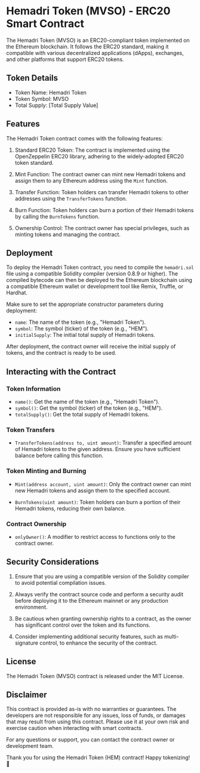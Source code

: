 

# Hemadri Token (MVSO) - ERC20 Smart Contract

The Hemadri Token (MVSO) is an ERC20-compliant token implemented on the Ethereum blockchain. It follows the ERC20 standard, making it compatible with various decentralized applications (dApps), exchanges, and other platforms that support ERC20 tokens.

## Token Details

- Token Name: Hemadri Token
- Token Symbol: MVSO
- Total Supply: [Total Supply Value]

## Features

The Hemadri Token contract comes with the following features:

1. Standard ERC20 Token: The contract is implemented using the OpenZeppelin ERC20 library, adhering to the widely-adopted ERC20 token standard.

2. Mint Function: The contract owner can mint new Hemadri tokens and assign them to any Ethereum address using the `Mint` function.

3. Transfer Function: Token holders can transfer Hemadri tokens to other addresses using the `TransferTokens` function.

4. Burn Function: Token holders can burn a portion of their Hemadri tokens by calling the `BurnTokens` function.

5. Ownership Control: The contract owner has special privileges, such as minting tokens and managing the contract.

## Deployment

To deploy the Hemadri Token contract, you need to compile the `hemadri.sol` file using a compatible Solidity compiler (version 0.8.9 or higher). The compiled bytecode can then be deployed to the Ethereum blockchain using a compatible Ethereum wallet or development tool like Remix, Truffle, or Hardhat.

Make sure to set the appropriate constructor parameters during deployment:

- `name`: The name of the token (e.g., "Hemadri Token").
- `symbol`: The symbol (ticker) of the token (e.g., "HEM").
- `initialSupply`: The initial total supply of Hemadri tokens.

After deployment, the contract owner will receive the initial supply of tokens, and the contract is ready to be used.

## Interacting with the Contract

### Token Information

- `name()`: Get the name of the token (e.g., "Hemadri Token").
- `symbol()`: Get the symbol (ticker) of the token (e.g., "HEM").
- `totalSupply()`: Get the total supply of Hemadri tokens.

### Token Transfers

- `TransferTokens(address to, uint amount)`: Transfer a specified amount of Hemadri tokens to the given address. Ensure you have sufficient balance before calling this function.

### Token Minting and Burning

- `Mint(address account, uint amount)`: Only the contract owner can mint new Hemadri tokens and assign them to the specified account.

- `BurnTokens(uint amount)`: Token holders can burn a portion of their Hemadri tokens, reducing their own balance.

### Contract Ownership

- `onlyOwner()`: A modifier to restrict access to functions only to the contract owner.

## Security Considerations

1. Ensure that you are using a compatible version of the Solidity compiler to avoid potential compilation issues.

2. Always verify the contract source code and perform a security audit before deploying it to the Ethereum mainnet or any production environment.

3. Be cautious when granting ownership rights to a contract, as the owner has significant control over the token and its functions.

4. Consider implementing additional security features, such as multi-signature control, to enhance the security of the contract.

## License

The Hemadri Token (MVSO) contract is released under the MIT License.

## Disclaimer

This contract is provided as-is with no warranties or guarantees. The developers are not responsible for any issues, loss of funds, or damages that may result from using this contract. Please use it at your own risk and exercise caution when interacting with smart contracts.

For any questions or support, you can contact the contract owner or development team.

Thank you for using the Hemadri Token (HEM) contract! Happy tokenizing! 🚀
